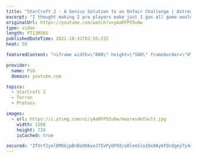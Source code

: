```yaml
---
title: "StarCraft 2 - A Genius Solution to an Unfair Challenge | Astrea vs Special (1-game PvT)"
excerpt: "I thought making 2 pro players make just 1 gas all game would give Terran the advantage because they have pretty good basic units, the Marine, but Astrea had other plans! This was played during PiGFest https://www.pigstarcraft.com/about/pig-sty-festival/  -- 🐷 Second Channel for Learning Resources:"
originalUrl: https://youtube.com/watch?v=yAaRFP55u0w
type: video
length: PT13M38S
publishedDateTime: 2021-10-31T02:55:23Z
heat: 50

featuredContent: "<iframe width=\"800\" height=\"500\" frameborder=\"0\" src=\"https://www.youtube.com/embed/yAaRFP55u0w\" allow=\"accelerometer; autoplay; encrypted-media; gyroscope; picture-in-picture\" allowfullscreen></iframe>"

provider:
  name: PiG
  domain: youtube.com

topics:
  - StarCraft 2
  - Terran
  - Protoss

images:
  - url: https://i.ytimg.com/vi/yAaRFP55u0w/maxresdefault.jpg
    width: 1280
    height: 720
    isCached: true

secured: "ZfVcY2yelDMObjpBnBa986veJ7IvPyOFH3/oOlemSlo18x0AyKFQcdgeyTy4aPczsmrSQPX6AigzcOvJ3M7AoT0+6tJBWoWFpkYw/hEydqQ9jeisam/ITOwpF8RHmusS047xBr7KGfVeBmqTZwMTuAkFC55YJAv8lPBQ+UBMVhesRqzWkkFpBcbp3CH6UbwDA+DO/KHHy/s/Xk4o/lS3BUtknqdpj4Qs7f2iU/ZSZLKPLU7N9/GOpjdA5nQZ3PmI3sjr4PvIFk1BBqyCNqpRZU9zF60XjrI7cHksMqwqTGj1G4JjC1s7+Uv1IuONbiZpXEOU364iAW5ppjP5dJy5lvII0NsSxFtJatOAkuT0cBOXOiqXRWgQJja4xV9d79rNI55WnFhyZHJR9zhEAvq3OrKfhIw4vQMRyAGH+RUY2Us=;Dm43QE9u+IcBiHun6YqiLg=="
---
```


